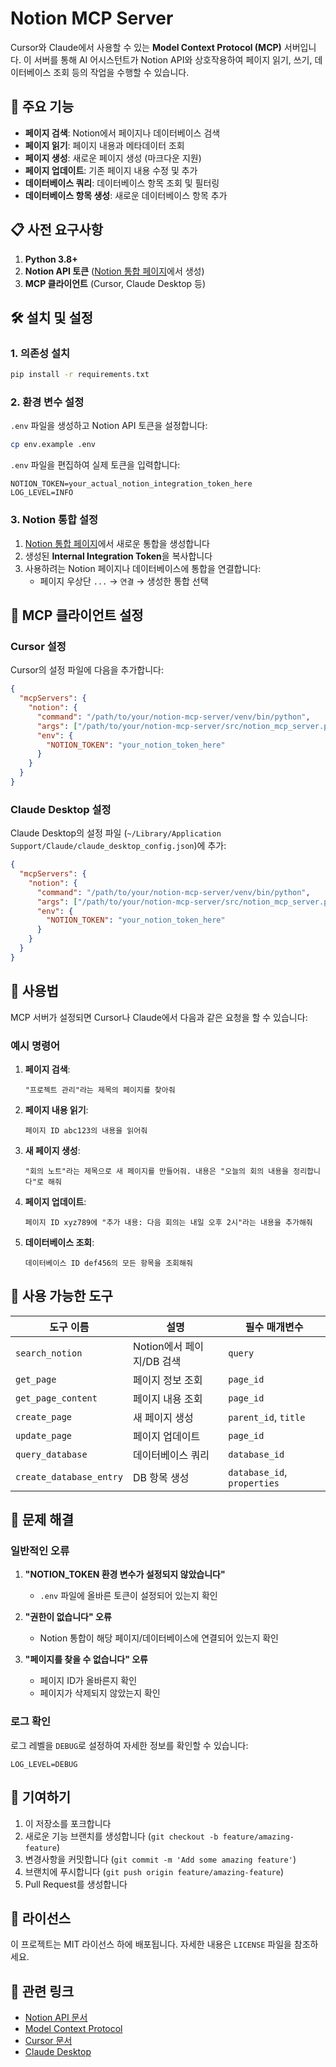 # Notion MCP Server

Cursor와 Claude에서 사용할 수 있는 **Model Context Protocol (MCP)** 서버입니다. 이 서버를 통해 AI 어시스턴트가 Notion API와 상호작용하여 페이지 읽기, 쓰기, 데이터베이스 조회 등의 작업을 수행할 수 있습니다.

## 🚀 주요 기능

- **페이지 검색**: Notion에서 페이지나 데이터베이스 검색
- **페이지 읽기**: 페이지 내용과 메타데이터 조회
- **페이지 생성**: 새로운 페이지 생성 (마크다운 지원)
- **페이지 업데이트**: 기존 페이지 내용 수정 및 추가
- **데이터베이스 쿼리**: 데이터베이스 항목 조회 및 필터링
- **데이터베이스 항목 생성**: 새로운 데이터베이스 항목 추가

## 📋 사전 요구사항

1. **Python 3.8+**
2. **Notion API 토큰** ([Notion 통합 페이지](https://www.notion.so/my-integrations)에서 생성)
3. **MCP 클라이언트** (Cursor, Claude Desktop 등)

## 🛠️ 설치 및 설정

### 1. 의존성 설치

```bash
pip install -r requirements.txt
```

### 2. 환경 변수 설정

`.env` 파일을 생성하고 Notion API 토큰을 설정합니다:

```bash
cp env.example .env
```

`.env` 파일을 편집하여 실제 토큰을 입력합니다:

```env
NOTION_TOKEN=your_actual_notion_integration_token_here
LOG_LEVEL=INFO
```

### 3. Notion 통합 설정

1. [Notion 통합 페이지](https://www.notion.so/my-integrations)에서 새로운 통합을 생성합니다
2. 생성된 **Internal Integration Token**을 복사합니다
3. 사용하려는 Notion 페이지나 데이터베이스에 통합을 연결합니다:
   - 페이지 우상단 `...` → `연결` → 생성한 통합 선택

## 🔧 MCP 클라이언트 설정

### Cursor 설정

Cursor의 설정 파일에 다음을 추가합니다:

```json
{
  "mcpServers": {
    "notion": {
      "command": "/path/to/your/notion-mcp-server/venv/bin/python",
      "args": ["/path/to/your/notion-mcp-server/src/notion_mcp_server.py"],
      "env": {
        "NOTION_TOKEN": "your_notion_token_here"
      }
    }
  }
}
```

### Claude Desktop 설정

Claude Desktop의 설정 파일 (`~/Library/Application Support/Claude/claude_desktop_config.json`)에 추가:

```json
{
  "mcpServers": {
    "notion": {
      "command": "/path/to/your/notion-mcp-server/venv/bin/python",
      "args": ["/path/to/your/notion-mcp-server/src/notion_mcp_server.py"],
      "env": {
        "NOTION_TOKEN": "your_notion_token_here"
      }
    }
  }
}
```

## 🎯 사용법

MCP 서버가 설정되면 Cursor나 Claude에서 다음과 같은 요청을 할 수 있습니다:

### 예시 명령어

1. **페이지 검색**:

   ```
   "프로젝트 관리"라는 제목의 페이지를 찾아줘
   ```

2. **페이지 내용 읽기**:

   ```
   페이지 ID abc123의 내용을 읽어줘
   ```

3. **새 페이지 생성**:

   ```
   "회의 노트"라는 제목으로 새 페이지를 만들어줘. 내용은 "오늘의 회의 내용을 정리합니다"로 해줘
   ```

4. **페이지 업데이트**:

   ```
   페이지 ID xyz789에 "추가 내용: 다음 회의는 내일 오후 2시"라는 내용을 추가해줘
   ```

5. **데이터베이스 조회**:
   ```
   데이터베이스 ID def456의 모든 항목을 조회해줘
   ```

## 🔧 사용 가능한 도구

| 도구 이름               | 설명                      | 필수 매개변수               |
| ----------------------- | ------------------------- | --------------------------- |
| `search_notion`         | Notion에서 페이지/DB 검색 | `query`                     |
| `get_page`              | 페이지 정보 조회          | `page_id`                   |
| `get_page_content`      | 페이지 내용 조회          | `page_id`                   |
| `create_page`           | 새 페이지 생성            | `parent_id`, `title`        |
| `update_page`           | 페이지 업데이트           | `page_id`                   |
| `query_database`        | 데이터베이스 쿼리         | `database_id`               |
| `create_database_entry` | DB 항목 생성              | `database_id`, `properties` |

## 🐛 문제 해결

### 일반적인 오류

1. **"NOTION_TOKEN 환경 변수가 설정되지 않았습니다"**

   - `.env` 파일에 올바른 토큰이 설정되어 있는지 확인

2. **"권한이 없습니다" 오류**

   - Notion 통합이 해당 페이지/데이터베이스에 연결되어 있는지 확인

3. **"페이지를 찾을 수 없습니다" 오류**
   - 페이지 ID가 올바른지 확인
   - 페이지가 삭제되지 않았는지 확인

### 로그 확인

로그 레벨을 `DEBUG`로 설정하여 자세한 정보를 확인할 수 있습니다:

```env
LOG_LEVEL=DEBUG
```

## 🤝 기여하기

1. 이 저장소를 포크합니다
2. 새로운 기능 브랜치를 생성합니다 (`git checkout -b feature/amazing-feature`)
3. 변경사항을 커밋합니다 (`git commit -m 'Add some amazing feature'`)
4. 브랜치에 푸시합니다 (`git push origin feature/amazing-feature`)
5. Pull Request를 생성합니다

## 📄 라이선스

이 프로젝트는 MIT 라이선스 하에 배포됩니다. 자세한 내용은 `LICENSE` 파일을 참조하세요.

## 🔗 관련 링크

- [Notion API 문서](https://developers.notion.com/)
- [Model Context Protocol](https://modelcontextprotocol.io/)
- [Cursor 문서](https://cursor.sh/)
- [Claude Desktop](https://claude.ai/)
